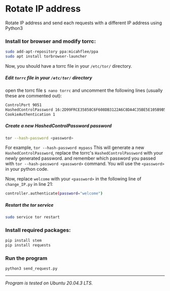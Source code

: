 # Rotate IP address
Rotate IP address and send each requests with a different IP address using Python3

### Install tor browser and modify torrc:
```bash
sudo add-apt-repository ppa:micahflee/ppa
sudo apt install torbrowser-launcher
```
Now, you should have a torrc file in your `/etc/tor/` directory. 

##### Edit `torrc` file in your `/etc/tor/` directory

open the torrc file `$ nano torrc` and uncomment the following lines (usually these are commented out):

```bash
ControlPort 9051
HashedControlPassword 16:2D99FRCE35858C6F608DB3122A6C8DA4C35BE5E105B9B54A7E438B122F
CookieAuthentication 1
```
##### Create a new HashedControlPassword password 

```bash
tor --hash-password <password> 
```

For example, `tor --hash-password mypass`
This will generate a new `HashedControlPassword`, replace the torrc's  `HashedControlPassword` with your newly generated password. 
and remember which password you passed with `tor --hash-password <password>` command. You will use the `<password>` in your python
code. 

Now, replace `welcome` with your `<password>` in the following line of `change_IP.py` in line 21:

```bash
controller.authenticate(password="welcome")
```

##### Restart the tor service

```bash
sudo service tor restart
```

### Install required packages:
```bash
pip install stem
pip install requests
```

### Run the program
```bash
python3 send_request.py
```
---
*Program is tested on Ubuntu 20.04.3 LTS.*
